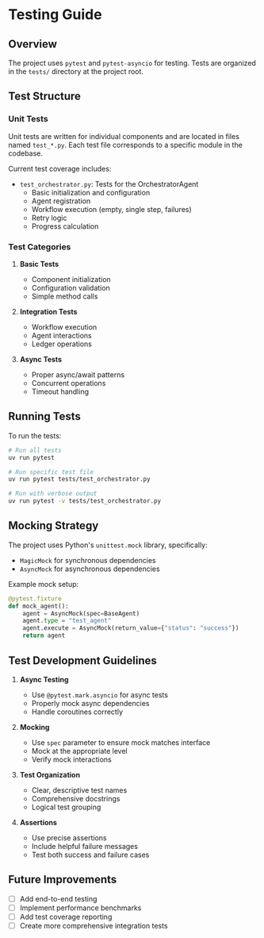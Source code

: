 # Testing Guide

## Overview

The project uses `pytest` and `pytest-asyncio` for testing. Tests are organized in the `tests/` directory at the project root.

## Test Structure

### Unit Tests

Unit tests are written for individual components and are located in files named `test_*.py`. Each test file corresponds to a specific module in the codebase.

Current test coverage includes:

- `test_orchestrator.py`: Tests for the OrchestratorAgent
  - Basic initialization and configuration
  - Agent registration
  - Workflow execution (empty, single step, failures)
  - Retry logic
  - Progress calculation

### Test Categories

1. **Basic Tests**
   - Component initialization
   - Configuration validation
   - Simple method calls

2. **Integration Tests**
   - Workflow execution
   - Agent interactions
   - Ledger operations

3. **Async Tests**
   - Proper async/await patterns
   - Concurrent operations
   - Timeout handling

## Running Tests

To run the tests:

```bash
# Run all tests
uv run pytest

# Run specific test file
uv run pytest tests/test_orchestrator.py

# Run with verbose output
uv run pytest -v tests/test_orchestrator.py
```

## Mocking Strategy

The project uses Python's `unittest.mock` library, specifically:
- `MagicMock` for synchronous dependencies
- `AsyncMock` for asynchronous dependencies

Example mock setup:
```python
@pytest.fixture
def mock_agent():
    agent = AsyncMock(spec=BaseAgent)
    agent.type = "test_agent"
    agent.execute = AsyncMock(return_value={"status": "success"})
    return agent
```

## Test Development Guidelines

1. **Async Testing**
   - Use `@pytest.mark.asyncio` for async tests
   - Properly mock async dependencies
   - Handle coroutines correctly

2. **Mocking**
   - Use `spec` parameter to ensure mock matches interface
   - Mock at the appropriate level
   - Verify mock interactions

3. **Test Organization**
   - Clear, descriptive test names
   - Comprehensive docstrings
   - Logical test grouping

4. **Assertions**
   - Use precise assertions
   - Include helpful failure messages
   - Test both success and failure cases

## Future Improvements

- [ ] Add end-to-end testing
- [ ] Implement performance benchmarks
- [ ] Add test coverage reporting
- [ ] Create more comprehensive integration tests 